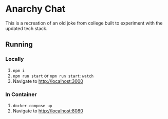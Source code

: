 # Anarchy Chat

This is a recreation of an old joke from college built to experiment with the updated tech stack.

## Running

### Locally

1. `npm i`
2. `npm run start` or `npm run start:watch`
3. Navigate to <http://localhost:3000>

### In Container

1. `docker-compose up`
3. Navigate to <http://localhost:8080>
